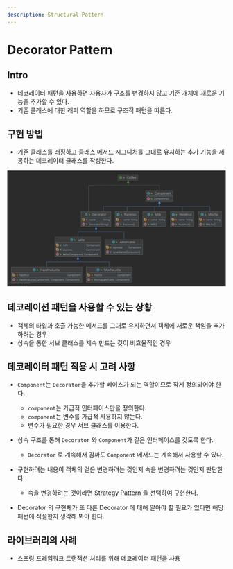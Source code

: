 ```yaml
---
description: Structural Pattern
---
```


# Decorator Pattern

## Intro

- 데코레이터 패턴을 사용하면 사용자가 구조를 변경하지 않고 기존 개체에 새로운 기능을 추가할 수 있다.
- 기존 클래스에 대한 래퍼 역할을 하므로 구조적 패턴을 따른다.

## 구현 방법

- 기존 클래스를 래핑하고 클래스 메서드 시그니처를 그대로 유지하는 추가 기능을 제공하는 데코레이터 클래스를 작성한다.

![Coffee Decorator 패턴](contents/img/coffee_decorator.png)

## 데코레이션 패턴을 사용할 수 있는 상황

- 객체의 타입과 호출 가능한 메서드를 그대로 유지하면서 객체에 새로운 책임을 추가하려는 경우
- 상속을 통한 서브 클래스를 계속 만드는 것이 비효율적인 경우



## 데코레이터 패턴 적용 시 고려 사항

- `Component`는 `Decorator`을 추가할 베이스가 되는 역할이므로 작게 정의되어야 한다.
	- `component`는 가급적 인터페이스만을 정의한다.
	- `component`는 변수를 가급적 사용하지 않는다.
	- 변수가 필요한 경우 서브 클래스를 이용한다.
	
- 상속 구조를 통해 `Decorator` 와 `Component`가 같은 인터페이스를 갖도록 한다.
	- `Decorator` 로 계속해서 감싸도 `Component` 메서드는 계속해서 사용할 수 있다.

- 구현하려는 내용이 객체의 겉은 변경하려는 것인지 속을 변경하려는 것인지 판단한다.
	- 속을 변경하려는 것이라면 Strategy Pattern 을 선택하여 구현한다.
	
- Decorator 의 구현체가 또 다른 Decorator 에 대해 알아야 할 필요가 있다면 해당 패턴에 적절한지 생각해 봐야 한다.

## 라이브러리의 사례

- 스프링 프레임워크 트랜잭션 처리를 위해 데코레이터 패턴을 사용
